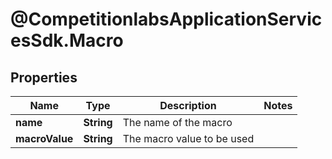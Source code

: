 # @CompetitionlabsApplicationServicesSdk.Macro

## Properties

Name | Type | Description | Notes
------------ | ------------- | ------------- | -------------
**name** | **String** | The name of the macro | 
**macroValue** | **String** | The macro value to be used | 


